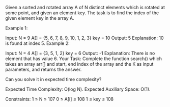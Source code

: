 Given a sorted and rotated array A of N distinct elements which is rotated at some point, and given an element key. The task is to find the index of the given element key in the array A.

Example 1:

Input:
N = 9
A[] = {5, 6, 7, 8, 9, 10, 1, 2, 3}
key = 10
Output:
5
Explanation: 10 is found at index 5.
Example 2:

Input:
N = 4
A[] = {3, 5, 1, 2}
key = 6
Output:
-1
Explanation: There is no element that has value 6.
Your Task:
Complete the function search() which takes an array arr[] and start, end index of the array and the K as input parameters, and returns the answer.

Can you solve it in expected time complexity?

Expected Time Complexity: O(log N).
Expected Auxiliary Space: O(1).

Constraints:
1 ≤ N ≤ 107
0 ≤ A[i] ≤ 108
1 ≤ key ≤ 108

 
